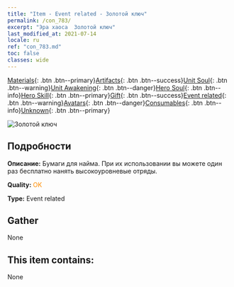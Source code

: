 ```yaml
---
title: "Item - Event related - Золотой ключ"
permalink: /con_783/
excerpt: "Эра хаоса  Золотой ключ"
last_modified_at: 2021-07-14
locale: ru
ref: "con_783.md"
toc: false
classes: wide
---
```

 [Materials](/ItemsRU/){: .btn .btn--primary}[Artifacts](/ItemsRU/Artifacts/){: .btn .btn--success}[Unit Soul](/ItemsRU/UnitSoul/){: .btn .btn--warning}[Unit Awakening](/ItemsRU/UnitAwakening/){: .btn .btn--danger}[Hero Soul](/ItemsRU/HeroSoul/){: .btn .btn--info}[Hero Skill](/ItemsRU/HeroSkill/){: .btn .btn--primary}[Gift](/ItemsRU/Gift/){: .btn .btn--success}[Event related](/ItemsRU/Events/){: .btn .btn--warning}[Avatars](/ItemsRU/Avatars/){: .btn .btn--danger}[Consumables](/ItemsRU/Consumables/){: .btn .btn--info}[Unknown](/ItemsRU/Unknown/){: .btn .btn--primary}

 ![Золотой ключ](/images/t/i_tool_3041.png)

## Подробности
 **Описание:** Бумаги для найма. При их использовании вы можете один раз бесплатно нанять высокоуровневые отряды.

 **Quality:** <span style="color: #FF8C00">OK</span>

 **Type:** Event related

## Gather

  None

## This item contains:

  None

